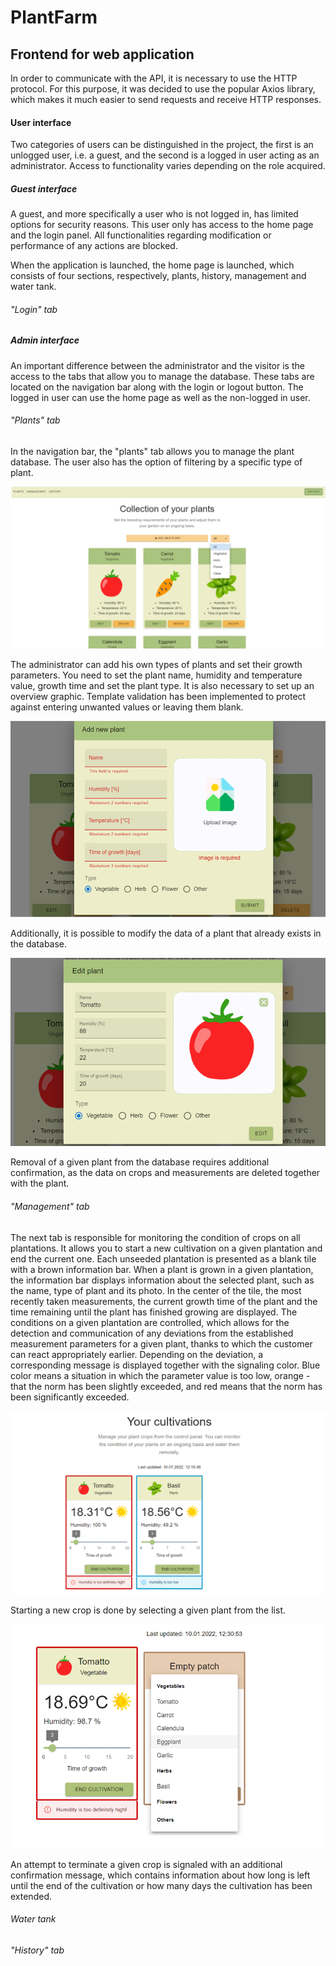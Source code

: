 # PlantFarm
## Frontend for web application
In order to communicate with the API, it is necessary to use the HTTP protocol. For this purpose, it was decided to use the popular Axios library, which makes it much easier to send requests and receive HTTP responses.

#### User interface
Two categories of users can be distinguished in the project, the first is an unlogged user, i.e. a guest, and the second is a logged in user acting as an administrator. Access to functionality varies depending on the role acquired.

##### Guest interface
A guest, and more specifically a user who is not logged in, has limited options for security reasons. This user only has access to the home page and the login panel. All functionalities regarding modification or performance of any actions are blocked.

When the application is launched, the home page is launched, which consists of four sections, respectively, plants, history, management and water tank.

###### "Login" tab


##### Admin interface

An important difference between the administrator and the visitor is the access to the tabs that allow you to manage the database. These tabs are located on the navigation bar along with the login or logout button. The logged in user can use the home page as well as the non-logged in user. 

###### "Plants" tab
In the navigation bar, the "plants" tab allows you to manage the plant database. The user also has the option of filtering by a specific type of plant.

<img src="/plants.png">

The administrator can add his own types of plants and set their growth parameters. You need to set the plant name, humidity and temperature value, growth time and set the plant type. It is also necessary to set up an overview graphic. Template validation has been implemented to protect against entering unwanted values or leaving them blank.

<img src="/add.png">

Additionally, it is possible to modify the data of a plant that already exists in the database.

<img src="/edit.png">

Removal of a given plant from the database requires additional confirmation, as the data on crops and measurements are deleted together with the plant.

###### "Management" tab

The next tab is responsible for monitoring the condition of crops on all plantations. It allows you to start a new cultivation on a given plantation and end the current one. Each unseeded plantation is presented as a blank tile with a brown information bar. When a plant is grown in a given plantation, the information bar displays information about the selected plant, such as the name, type of plant and its photo. In the center of the tile, the most recently taken measurements, the current growth time of the plant and the time remaining until the plant has finished growing are displayed. The conditions on a given plantation are controlled, which allows for the detection and communication of any deviations from the established measurement parameters for a given plant, thanks to which the customer can react appropriately earlier. Depending on the deviation, a corresponding message is displayed together with the signaling color. Blue color means a situation in which the parameter value is too low, orange - that the norm has been slightly exceeded, and red means that the norm has been significantly exceeded.

<img src="/managements.png">

Starting a new crop is done by selecting a given plant from the list.

<img src="/cultivation.png">

An attempt to terminate a given crop is signaled with an additional confirmation message, which contains information about how long is left until the end of the cultivation or how many days the cultivation has been extended.

###### Water tank


###### "History" tab
